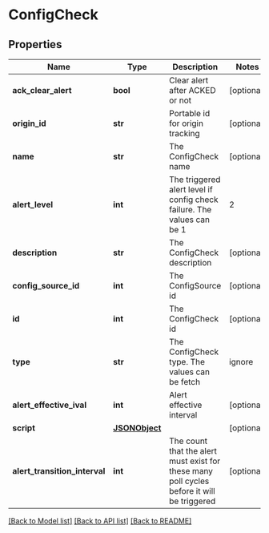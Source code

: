 # ConfigCheck

## Properties
Name | Type | Description | Notes
------------ | ------------- | ------------- | -------------
**ack_clear_alert** | **bool** | Clear alert after ACKED or not | [optional] 
**origin_id** | **str** | Portable id for origin tracking | [optional] 
**name** | **str** | The ConfigCheck name | [optional] 
**alert_level** | **int** | The triggered alert level if config check failure. The values can be 1|2|3|4 where, 1: no alert, 2: warn alert, 3: error alert, 4: critical alert | [optional] 
**description** | **str** | The ConfigCheck description | [optional] 
**config_source_id** | **int** | The ConfigSource id | [optional] 
**id** | **int** | The ConfigCheck id | [optional] 
**type** | **str** | The ConfigCheck type. The values can be fetch|ignore|missing|value|groovy | [optional] 
**alert_effective_ival** | **int** | Alert effective interval | [optional] 
**script** | [**JSONObject**](JSONObject.md) |  | [optional] 
**alert_transition_interval** | **int** | The count that the alert must exist for these many poll cycles before it will be triggered | [optional] 

[[Back to Model list]](../README.md#documentation-for-models) [[Back to API list]](../README.md#documentation-for-api-endpoints) [[Back to README]](../README.md)

